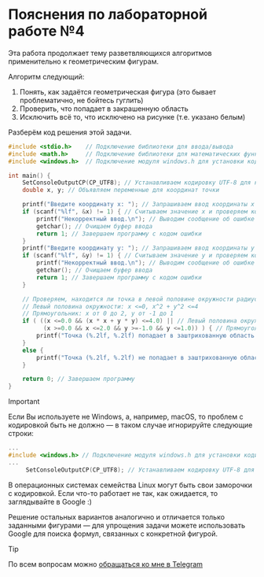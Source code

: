 # Пояснения по лабораторной работе №4

Эта работа продолжает тему разветвляющихся алгоритмов применительно к геометрическим фигурам.

Алгоритм следующий:
1. Понять, как задаётся геометрическая фигура (это бывает проблематично, не бойтесь гуглить)
2. Проверить, что попадает в закрашенную область
3. Исключить всё то, что исключено на рисунке (т.е. указано белым)

Разберём код решения этой задачи.
```c
#include <stdio.h>    // Подключение библиотеки для ввода/вывода
#include <math.h>     // Подключение библиотеки для математических функций
#include <windows.h>  // Подключение модуля windows.h для установки кодировки вывода

int main() {
    SetConsoleOutputCP(CP_UTF8); // Устанавливаем кодировку UTF-8 для корректного отображения русских символов
    double x, y; // Объявляем переменные для координат точки

    printf("Введите координату x: "); // Запрашиваем ввод координаты x
    if (scanf("%lf", &x) != 1) { // Считываем значение x и проверяем корректность ввода
        printf("Некорректный ввод.\n"); // Выводим сообщение об ошибке при некорректном вводе
        getchar(); // Очищаем буфер ввода
        return 1; // Завершаем программу с кодом ошибки
    }
    printf("Введите координату y: "); // Запрашиваем ввод координаты y
    if (scanf("%lf", &y) != 1) { // Считываем значение y и проверяем корректность ввода
        printf("Некорректный ввод.\n"); // Выводим сообщение об ошибке при некорректном вводе
        getchar(); // Очищаем буфер ввода
        return 1; // Завершаем программу с кодом ошибки
    }

    // Проверяем, находится ли точка в левой половине окружности радиуса 2 или в прямоугольнике
    // Левый половина окружности: x <=0, x^2 + y^2 <=4
    // Прямоугольник: x от 0 до 2, y от -1 до 1
    if ( ((x <=0.0 && (x * x + y * y) <=4.0) || // Левый половина окружности
          (x >=0.0 && x <=2.0 && y >=-1.0 && y <=1.0)) ) { // Прямоугольник
        printf("Точка (%.2lf, %.2lf) попадает в заштрихованную область.\n", x, y); // Выводим сообщение о попадании
    }
    else {
        printf("Точка (%.2lf, %.2lf) не попадает в заштрихованную область.\n", x, y); // Выводим сообщение о непопадании
    }

    return 0; // Завершаем программу
}
```

> [!IMPORTANT]
> Если Вы используете не Windows, а, например, macOS, то проблем с кодировкой быть не должно — в таком случае игнорируйте следующие строки:
> ```c
> ...
> #include <windows.h> // Подключение модуля windows.h для установки кодировки вывода
> ...
>      SetConsoleOutputCP(CP_UTF8); // Устанавливаем кодировку UTF-8 для вывода в консоли русских символов: иначе будут иероглифы
> ```
>
> В операционных системах семейства Linux могут быть свои заморочки с кодировкой. Если что-то работает не так, как ожидается, то заглядывайте в Google :)

Решение остальных вариантов аналогично и отличается только заданными фигурами — для упрощения задачи можете использовать Google для поиска формул, связанных с конкретной фигурой.

> [!TIP]
> По всем вопросам можно [обращаться ко мне в Telegram](https://t.me/plunkzy)